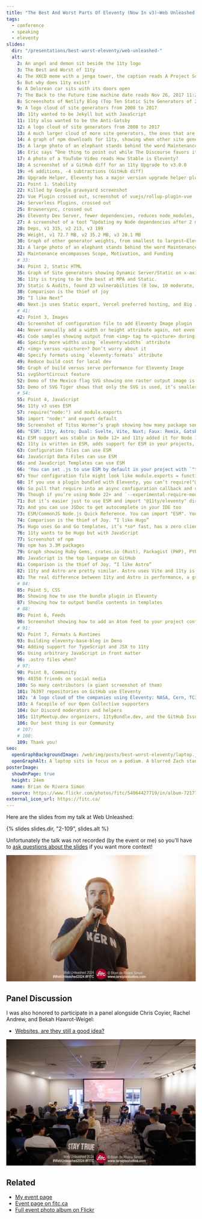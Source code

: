 ```yaml
---
title: "The Best And Worst Parts Of Eleventy (Now In v3)—Web Unleashed 2024"
tags:
  - conference
  - speaking
  - eleventy
slides:
  dir: "/presentations/best-worst-eleventy/web-unleashed-"
  alt:
    2: An angel and demon sit beside the 11ty logo
    3: The Best and Worst of 11ty
    4: The XKCD meme with a jenga tower, the caption reads A Project Some Random Person in Nebraska has been Maintaining since 2017 (11ty logo sits overhead)
    5: But why does 11ty exist?
    6: A Delorean car sits with its doors open
    7: The Back to the Future time machine date reads Nov 26, 2017 11:27 PM
    8: Screenshots of Netlify Blog (Top Ten Static Site Generators of 2017) and StaticGen
    9: A logo cloud of site generators from 2008 to 2017
    10: 11ty wanted to be Jekyll but with JavaScript
    11: 11ty also wanted to be the Anti-Gatsby
    12: A logo cloud of site generators from 2008 to 2017
    13: A much larger cloud of more site generators, the ones that are not maintained any more are crossed out
    14: A graph of npm downloads for 11ty, showing when other site generators were introduced
    15: A large photo of an elephant stands behind the word Maintenance
    16: Eric says “One thing to point out while The Discourse favors it is that @thea11yproject launched with version 1.0.0 of @eleventy (and developed using a pre-major release version). Eleventy is now at version 2.0.0
    17: A photo of a YouTube Video reads How Stable is Eleventy?
    18: A screenshot of a GitHub diff for an 11ty Upgrade to v3.0.0
    19: +6 additions, -4 subtractions (GitHub diff)
    20: Upgrade Helper, Eleventy has a major version upgrade helper plugin
    21: Point 1. Stability
    22: Killed by Google graveyard screenshot
    23: Vue Plugin crossed out, screenshot of vuejs/rollup-plugin-vue
    24: Serverless Plugins, crossed out
    25: Browsersync, crossed out
    26: Eleventy Dev Server, fewer dependencies, reduces node_modules, faster npm install, a goose egg on npm audits
    27: A screenshot of a toot “Updating my Node dependencies after 2 months. Ah, let’s see what fresh horrors await”
    28: Deps, v1 315, v2 213, v3 189
    29: Weight, v1 72.7 MB, v2 35.2 MB, v3 28.1 MB
    30: Graph of other generator weights, from smallest to largest—Eleventy, SvelteKit, Astro, Remix, Nuxt, Next.js, Gatsby
    31: A large photo of an elephant stands behind the word Maintenance
    32: Maintenance encompasses Scope, Motivation, and Funding
    # 33:
    34: Point 2, Static HTML
    35: Graph of Site generators showing Dynamic Server/Static on x-axis and MPA/SPA on y-axis
    36: 11ty is trying to be the best at MPA and Static.
    37: Static & Audits, found 23 vulnerabilities (8 low, 10 moderate, 5 high) in 120 scanned packages
    38: Comparison is the thief of joy
    39: “I like Next”
    40: Next.js uses Static export, Vercel preferred hosting, and Big JavaScript bundles. 11ty is static-first, hosted anywhere, and has zero client JS by default
    # 41:
    42: Point 3, Images
    43: Screenshot of configuration file to add Eleventy Image plugin
    44: Never manually add a width or height attribute again, not even for remote images
    45: Code samples showing output from <img> tag to <picture> during serve or build modes
    46: Specify more widths using `eleventy:widths` attribute
    47: <img> versus <picture>? Don’t worry about it
    48: Specify formats using `eleventy:formats` attribute
    49: Reduce build cost for local dev
    50: Graph of build versus serve performance for Eleventy Image
    51: svgShortCircuit feature
    52: Demo of the Mexico flag SVG showing one raster output image is discarded (larger than SVG)
    53: Demo of SVG Tiger shows that only the SVG is used, it’s smaller than all raster images.
    # 54:
    55: Point 4, JavaScript
    56: 11ty v3 uses ESM
    57: require("node:") and module.exports
    58: import "node:" and export default
    59: Screenshot of Titus Wormer’s graph showing how many package son npm are using esm (12.1%) versus CommonJS (65%). CommonJS usage is trending down slowly.
    60: "ESM: 11ty, Astro; Dual: Svelte, Vite, Nuxt; Faux: Remix, Gatsby; CommonJS: Next.js"
    61: ESM support was stable in Node 12+ and 11ty added it for Node 18+ so we’re a *little* late here.
    62: 11ty is written in ESM, adds support for ESM in your projects, but ESM remains optional.
    63: Configuration files can use ESM
    64: JavaScript Data Files can use ESM
    65: and JavaScript Templates can use ESM
    66: 'You can set .js to use ESM by default in your project with `"type": "module"` in your package.json.'
    67: Your configuration file might look like module.exports = function(eleventyConfig) {}
    68: If you use a plugin bundled with Eleventy, you can’t require("@11ty/eleventy") now that it’s written in ESM
    69: So pull that require into an async configuration callback and use `await import("@11ty/eleventy")` instead.
    70: Though if you’re using Node 22+ and `--experimental-require-module` you can still require("@11ty/eleventy");
    71: But it’s easier just to use ESM and import "@11ty/eleventy" directly in your configuration file.
    72: And you can use JSDoc to get autocomplete in your IDE too
    73: ESM/CommonJS Node.js Quick Reference. You can import "ESM". You can import "CommonJS". You can’t require("ESM") unless Node 22+ and --experimental-require-module. You can require("CommonJS"). Eleventy plugins written in ESM will be Eleventy v3+ only.
    74: Comparison is the thief of Joy. “I like Hugo”
    75: Hugo uses Go and Go templates, it’s *so* fast, has a zero client JS baseline. 11ty uses JavaScript and any JS-based templates. It’s also fast (but not as fast as Hugo) and offers first-class access to npm.
    76: 11ty wants to be Hugo but with JavaScript
    77: Screenshot of npm
    78: npm has 3.3M packages
    79: Graph showing Ruby Gems, crates.io (Rust), Packagist (PHP), PYPI (Python) and gopm (Go) all offer about 1M packages added up.
    80: JavaScript is the top language on GitHub
    81: Comparison is the thief of Joy. “I like Astro”
    82: 11ty and Astro are pretty similar. Astro uses Vite and 11ty is Bundler de-coupled. Astro has serverless support and 11ty does not. Astro has support for only a handleful of template types and 11ty is fully custom.
    83: The real difference between 11ty and Astro is performance, a graph shows 11ty builds 4000 markdown files a little slower than Hugo. Astro performance is on par with Gatsby and Next is about 4× slower than Gatsby.
    # 84:
    85: Point 5, CSS
    86: Showing how to use the bundle plugin in Eleventy
    87: Showing how to output bundle contents in templates
    # 88:
    89: Point 6, Feeds
    90: Screenshot showing how to add an Atom feed to your project config
    # 91:
    92: Point 7, Formats & Runtimes
    93: Building eleventy-base-blog in Deno
    94: Adding support for TypeScript and JSX to 11ty
    95: Using arbitrary JavaScript in front matter
    96: .astro files when?
    # 97:
    98: Point 8, Community
    99: 40350 friends on social media
    100: So many contributors (a giant screenshot of them)
    101: 76397 repositories on GitHub use Eleventy
    102: 'A logo cloud of the companies using Eleventy: NASA, Cern, TC39, W3C, Google, Mozilla, etc'
    103: A facepile of our Open Collective supporters
    104: Our Discord moderators and helpers
    105: 11tyMeetup.dev organizers, 11tyBundle.dev, and the GitHub Issue Tracker
    106: Our best thing is our Community
    # 107:
    # 108:
    109: Thank you!
seo:
  openGraphBackgroundImage: /web/img/posts/best-worst-eleventy/laptop.jpg
  openGraphAlt: A laptop sits in focus on a podium. A blurred Zach stands in the background holding a microphone.
posterImage:
  showOnPage: true
  height: 24em
  name: Brian de Rivera Simon
  source: https://www.flickr.com/photos/fitc/54064427719/in/album-72177720321189329
external_icon_url: https://fitc.ca/
---
```

Here are the slides from my talk at Web Unleashed:

{% slides slides.dir, "2-109", slides.alt %}

Unfortunately the talk was not recorded (by the event or me) so you’ll have to [ask questions about the slides](https://fediverse.zachleat.com/@zachleat) if you want more context!

<a href="https://www.flickr.com/photos/fitc/54064357173/in/album-72177720321189329/"><img src="/web/img/posts/best-worst-eleventy/talk.jpg" alt="A photo from Brian de Rivera Simon during my talk"></a>

## Panel Discussion

I was also honored to participate in a panel alongside Chris Coyier, Rachel Andrew, and Bekah Hawrot-Weigel:

* [Websites, are they still a good idea?](https://fitc.ca/presentation/websites-are-they-still-a-good-idea/)

<a href="https://www.flickr.com/photos/fitc/54064564630/in/album-72177720321189329"><img src="/web/img/posts/best-worst-eleventy/panel2.jpg" alt="A photo from Brian de Rivera Simon of the panel"></a>

## Related

* [My event page](/web/web-unleashed/)
* [Event page on fitc.ca](https://fitc.ca/presentation/the-best-and-worst-parts-of-eleventy-now-in-v3/)
* [Full event photo album on Flickr](https://www.flickr.com/photos/fitc/albums/72177720321189329/)